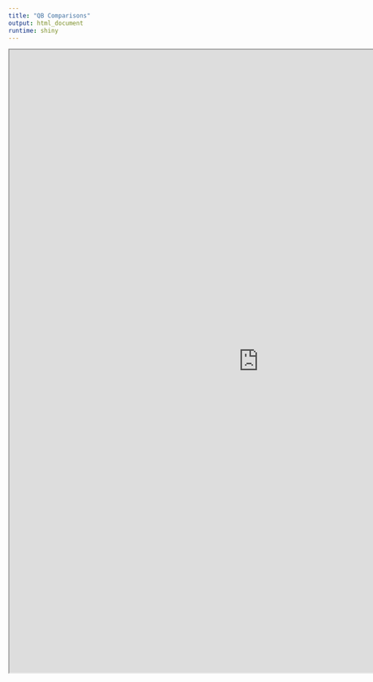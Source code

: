 ```yaml
---
title: "QB Comparisons"
output: html_document
runtime: shiny
---
```


<iframe width="1000" height="1250" src="https://cromwell421.shinyapps.io/qb_comparison/"> </iframe>

